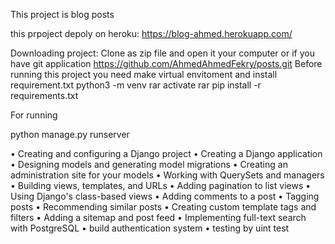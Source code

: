 This project is blog posts


this prpoject depoly on heroku: https://blog-ahmed.herokuapp.com/

Downloading project:
Clone as zip file and open it your computer or if you have git application
https://github.com/AhmedAhmedFekry/posts.git
Before running this project you need make virtual envitoment and install requirement.txt
  python3 -m venv rar 
    activate rar 
    pip install -r requirements.txt
    
For running

python manage.py runserver

• Creating and configuring a Django project
• Creating a Django application
• Designing models and generating model migrations
• Creating an administration site for your models
• Working with QuerySets and managers
• Building views, templates, and URLs
• Adding pagination to list views
• Using Django's class-based views
• Adding comments to a post
• Tagging posts
• Recommending similar posts
• Creating custom template tags and filters
• Adding a sitemap and post feed
• Implementing full-text search with PostgreSQL
• build authentication system
• testing by uint test

